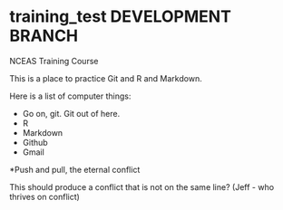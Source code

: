 # training_test DEVELOPMENT BRANCH
NCEAS Training Course

This is a place to practice Git and R and Markdown.

Here is a list of computer things:

* Go on, git. Git out of here.
* R
* Markdown
* Github
* Gmail

*Push and pull, the eternal conflict

This should produce a conflict that is not on the same line? (Jeff - who thrives on conflict)